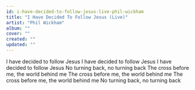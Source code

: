 ```yaml
---
id: i-have-decided-to-follow-jesus-live-phil-wickham
title: "I Have Decided To Follow Jesus (Live)"
artist: "Phil Wickham"
album: ""
cover: ""
created: ""
updated: ""
---
```


I have decided to follow Jesus
I have decided to follow Jesus
I have decided to follow Jesus
No turning back, no turning back
The cross before me, the world behind me
The cross before me, the world behind me
The cross before me, the world behind me
No turning back, no turning back